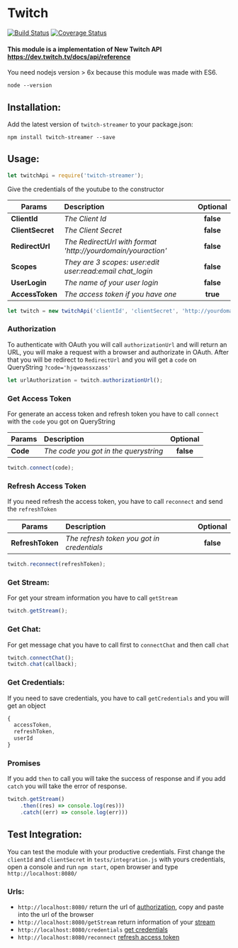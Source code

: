 # Twitch

[![Build Status](https://travis-ci.org/tnovas/twitch.svg?branch=master)](https://travis-ci.org/tnovas/twitch)
[![Coverage Status](https://coveralls.io/repos/github/tnovas/twitch/badge.svg)](https://coveralls.io/github/tnovas/twitch)

#### This module is a implementation of New Twitch API https://dev.twitch.tv/docs/api/reference

You need nodejs version > 6x because this module was made with ES6.
```
node --version
```

## Installation:
Add the latest version of `twitch-streamer` to your package.json:
```
npm install twitch-streamer --save
```

## Usage:
```js
let twitchApi = require('twitch-streamer');
```

Give the credentials of the youtube to the constructor

| Params       | Description     | Optional | 
| --------     |:---------------| :-----:|
| **ClientId**     | *The Client Id* | **false** |
| **ClientSecret** | *The Client Secret* | **false** |
| **RedirectUrl**  | *The RedirectUrl with format 'http://yourdomain/youraction'* | **false** |
| **Scopes**       | *They are 3 scopes: user:edit user:read:email chat_login* | **false** |
| **UserLogin**  | *The name of your user login*  | **false** |
| **AccessToken**  | *The access token if you have one* | **true** |

```js
let twitch = new twitchApi('clientId', 'clientSecret', 'http://yourdomain/youraction', 'user:edit+user:read:email+chat_login', 'channelName');
```

### Authorization
To authenticate with OAuth you will call `authorizationUrl` and will return an URL, you will make a request with a browser and authorizate in OAuth. After that you will be redirect to `RedirectUrl` and you will get a `code` on QueryString `?code='hjqweassxzass'`

```js
let urlAuthorization = twitch.authorizationUrl();
```

### Get Access Token
For generate an access token and refresh token you have to call `connect` with the `code` you got on QueryString

| Params   | Description     | Optional | 
| -------- |:---------------| :-----:|
| **Code**  | *The code you got in the querystring* | **false** |

```js
twitch.connect(code);
```

### Refresh Access Token
If you need refresh the access token, you have to call `reconnect` and send the `refreshToken`

| Params   | Description     | Optional | 
| -------- |:---------------| :-----:|
| **RefreshToken**  | *The refresh token you got in credentials* | **false** |

```js
twitch.reconnect(refreshToken);
```

### Get Stream:
For get your stream information you have to call `getStream`

```js
twitch.getStream();
```

### Get Chat:
For get message chat you have to call first to `connectChat` and then call `chat`

```js
twitch.connectChat();
twitch.chat(callback);
```

### Get Credentials:
If you need to save credentials, you have to call `getCredentials` and you will get an object

```js
{
  accessToken,
  refreshToken,
  userId
}
```

### Promises
If you add `then` to call you will take the success of response and if you add `catch` you will take the error of response.
```js
twitch.getStream()
	.then((res) => console.log(res)))
	.catch((err) => console.log(err)))
```

## Test Integration:
You can test the module with your productive credentials. 
First change the `clientId` and `clientSecret` in `tests/integration.js` with yours credentials, open a console and run `npm start`, open browser and type `http://localhost:8080/`

### Urls:
- `http://localhost:8080/` return the url of [authorization](#authorization), copy and paste into the url of the browser
- `http://localhost:8080/getStream` return information of your [stream](#get-channel)
- `http://localhost:8080/credentials` [get credentials](#get-credentials)
- `http://localhost:8080/reconnect` [refresh access token](#refresh-access-token)

